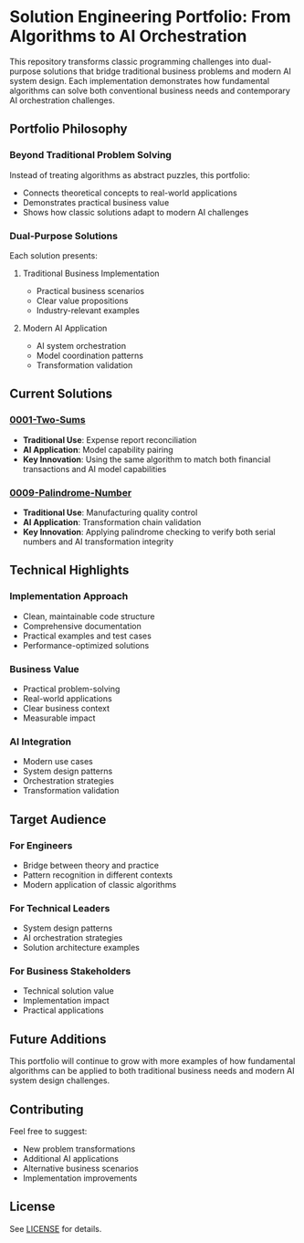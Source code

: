 # Solution Engineering Portfolio: From Algorithms to AI Orchestration

This repository transforms classic programming challenges into dual-purpose solutions that bridge traditional business problems and modern AI system design. Each implementation demonstrates how fundamental algorithms can solve both conventional business needs and contemporary AI orchestration challenges.

## Portfolio Philosophy

### Beyond Traditional Problem Solving
Instead of treating algorithms as abstract puzzles, this portfolio:
- Connects theoretical concepts to real-world applications
- Demonstrates practical business value
- Shows how classic solutions adapt to modern AI challenges

### Dual-Purpose Solutions
Each solution presents:
1. Traditional Business Implementation
   - Practical business scenarios
   - Clear value propositions
   - Industry-relevant examples

2. Modern AI Application
   - AI system orchestration
   - Model coordination patterns
   - Transformation validation

## Current Solutions

### [0001-Two-Sums](./0001-Two-Sums)
- **Traditional Use**: Expense report reconciliation
- **AI Application**: Model capability pairing
- **Key Innovation**: Using the same algorithm to match both financial transactions and AI model capabilities

### [0009-Palindrome-Number](./0009-Palindrome-Number)
- **Traditional Use**: Manufacturing quality control
- **AI Application**: Transformation chain validation
- **Key Innovation**: Applying palindrome checking to verify both serial numbers and AI transformation integrity

## Technical Highlights

### Implementation Approach
- Clean, maintainable code structure
- Comprehensive documentation
- Practical examples and test cases
- Performance-optimized solutions

### Business Value
- Practical problem-solving
- Real-world applications
- Clear business context
- Measurable impact

### AI Integration
- Modern use cases
- System design patterns
- Orchestration strategies
- Transformation validation

## Target Audience

### For Engineers
- Bridge between theory and practice
- Pattern recognition in different contexts
- Modern application of classic algorithms

### For Technical Leaders
- System design patterns
- AI orchestration strategies
- Solution architecture examples

### For Business Stakeholders
- Technical solution value
- Implementation impact
- Practical applications

## Future Additions
This portfolio will continue to grow with more examples of how fundamental algorithms can be applied to both traditional business needs and modern AI system design challenges.

## Contributing
Feel free to suggest:
- New problem transformations
- Additional AI applications
- Alternative business scenarios
- Implementation improvements

## License
See [LICENSE](./LICENSE) for details.